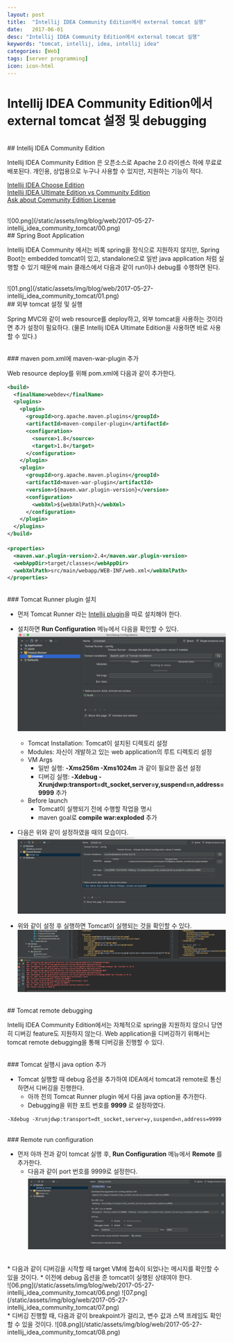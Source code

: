 ```yaml
---
layout: post
title:  "Intellij IDEA Community Edition에서 external tomcat 실행"
date:   2017-06-01
desc: "Intellij IDEA Community Edition에서 external tomcat 실행"
keywords: "tomcat, intellij, idea, intellij idea"
categories: [Web]
tags: [server programming]
icon: icon-html
---
```


# Intellij IDEA Community Edition에서 external tomcat 설정 및 debugging

<br>
## Intellij IDEA Community Edition

Intellij IDEA Community Edition 은 오픈소스로 Apache 2.0 라이센스 하에 무료로 배포된다. 개인용, 상업용으로 누구나 사용할 수 있지만, 지원하는 기능이 적다.

[Intellij IDEA Choose Edition][choose-edition]
<br>
[Intellij IDEA Ultimate Edition vs Community Edition][versus-edition]
<br>
[Ask about Community Edition License][askabout-edition]

<br>
![00.png](/static/assets/img/blog/web/2017-05-27-intellij_idea_community_tomcat/00.png)

<br>
## Spring Boot Application

Intellij IDEA Community 에서는 비록 spring을 정식으로 지원하지 않지만, Spring Boot는 embedded tomcat이 있고, standalone으로 일반 java application 처럼 실행할 수 있기 때문에 main 클래스에서 다음과 같이 run이나 debug를 수행하면 된다.

<br>
![01.png](/static/assets/img/blog/web/2017-05-27-intellij_idea_community_tomcat/01.png)

<br>
## 외부 tomcat 설정 및 실행

Spring MVC와 같이 web resource를 deploy하고, 외부 tomcat을 사용하는 것이라면 추가 설정이 필요하다. (물론 Intellij IDEA Ultimate Edition을 사용하면 바로 사용할 수 있다.)

<br>
### maven pom.xml에 maven-war-plugin 추가

Web resource deploy를 위해 pom.xml에 다음과 같이 추가한다.

~~~xml
<build>
  <finalName>webdev</finalName>
  <plugins>
    <plugin>
      <groupId>org.apache.maven.plugins</groupId>
      <artifactId>maven-compiler-plugin</artifactId>
      <configuration>
        <source>1.8</source>
        <target>1.8</target>
      </configuration>
    </plugin>
    <plugin>
      <groupId>org.apache.maven.plugins</groupId>
      <artifactId>maven-war-plugin</artifactId>
      <version>${maven.war.plugin-version}</version>
      <configuration>
        <webXml>${webXmlPath}</webXml>
      </configuration>
    </plugin>
  </plugins>
</build>

<properties>
  <maven.war.plugin-version>2.4</maven.war.plugin-version>
  <webAppDir>target/classes</webAppDir>
  <webXmlPath>src/main/webapp/WEB-INF/web.xml</webXmlPath>
</properties>
~~~

<br>
### Tomcat Runner plugin 설치

* 먼저 Tomcat Runner 라는 [Intellij plugin][tomcat-runner]을 따로 설치해야 한다.
* 설치하면 **Run Configuration** 메뉴에서 다음을 확인할 수 있다.
![02.png](/static/assets/img/blog/web/2017-05-27-intellij_idea_community_tomcat/02.png)

  * Tomcat Installation: Tomcat이 설치된 디렉토리 설정
  * Modules: 자신이 개발하고 있는 web application의 루트 디렉토리 설정
  * VM Args
    * 일반 실행: **-Xms256m -Xms1024m** 과 같이 필요한 옵션 설정
    * 디버깅 실행: **-Xdebug -Xrunjdwp:transport=dt_socket,server=y,suspend=n,address=9999** 추가
  * Before launch
    * Tomcat이 실행되기 전에 수행할 작업을 명시
    * maven goal로 **compile war:exploded** 추가

* 다음은 위와 같이 설정하였을 때의 모습이다.
![03.png](/static/assets/img/blog/web/2017-05-27-intellij_idea_community_tomcat/03.png)

* 위와 같이 설정 후 실행하면 Tomcat이 실행되는 것을 확인할 수 있다.
![04.png](/static/assets/img/blog/web/2017-05-27-intellij_idea_community_tomcat/04.png)

<br>
## Tomcat remote debugging

Intellij IDEA Community Edition에서는 자체적으로 spring을 지원하지 않으니 당연히 디버깅 feature도 지원하지 않는다. Web application을 디버깅하기 위해서는 tomcat remote debugging을 통해 디버깅을 진행할 수 있다.

<br>
### Tomcat 실행시 java option 추가

* Tomcat 실행할 때 debug 옵션을 추가하여 IDEA에서 tomcat과 remote로 통신하면서 디버깅을 진행한다.
  * 아까 전의 Tomcat Runner plugin 에서 다음 java option을 추가한다.
  * Debugging을 위한 포트 번호를 **9999** 로 설정하였다.

~~~
-Xdebug -Xrunjdwp:transport=dt_socket,server=y,suspend=n,address=9999
~~~

<br>
### Remote run configuration

* 먼저 아까 전과 같이 tomcat 실행 후, **Run Configuration** 메뉴에서 **Remote** 를 추가한다.
  * 다음과 같이 port 번호를 9999로 설정한다.
![05.png](/static/assets/img/blog/web/2017-05-27-intellij_idea_community_tomcat/05.png)

<br>
* 다음과 같이 디버깅을 시작할 때 target VM에 접속이 되었나는 메시지를 확인할 수 있을 것이다.
  * 이전에 debug 옵션을 준 tomcat이 실행된 상태여야 한다.
  <br>
  ![06.png](/static/assets/img/blog/web/2017-05-27-intellij_idea_community_tomcat/06.png)
  ![07.png](/static/assets/img/blog/web/2017-05-27-intellij_idea_community_tomcat/07.png)

<br>
* 디버깅 진행할 때, 다음과 같이 breakpoint가 걸리고, 변수 값과 스택 프레임도 확인할 수 있을 것이다.
![08.png](/static/assets/img/blog/web/2017-05-27-intellij_idea_community_tomcat/08.png)


[choose-edition]: https://www.jetbrains.com/idea/#chooseYourEdition
[versus-edition]: http://www.jetbrains.org/display/IJOS/Ultimate+Edition+vs.+Community+Edition
[askabout-edition]: https://intellij-support.jetbrains.com/hc/en-us/community/posts/206883615-Ask-about-Community-Edition-License
[tomcat-runner]: https://plugins.jetbrains.com/plugin/8266-tomcat-runner-plugin-for-intellij
